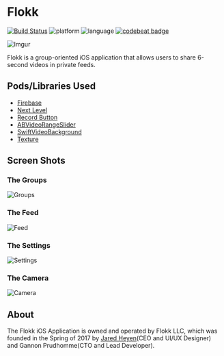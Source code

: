 # Flokk
[![Build Status](https://travis-ci.org/gannonprudhomme/Flokk.svg?branch=master)](https://travis-ci.org/gannonprudhomme/Flokk)
![platform](https://img.shields.io/badge/platform-iOS-lightgrey.svg)
![language](https://img.shields.io/badge/language-Swift-yellow.svg)
[![codebeat badge](https://codebeat.co/badges/da23df84-fdd9-4b86-aaaf-4d20b5a0db6e)](https://codebeat.co/projects/github-com-gannonprudhomme-flokk-master)

![Imgur](https://i.imgur.com/vVAbqcF.jpg)

Flokk is a group-oriented iOS application that allows users to share 6-second videos in private feeds.

## Pods/Libraries Used
- [Firebase](https://firebase.google.com/)
- [Next Level](https://github.com/NextLevel/NextLevel)
- [Record Button](https://github.com/samuelbeek/RecordButton)
- [ABVideoRangeSlider](https://github.com/AppsBoulevard/ABVideoRangeSlider)
- [SwiftVideoBackground](https://github.com/dingwilson/SwiftVideoBackground)
- [Texture](https://github.com/texturegroup/texture)

## Screen Shots
### The Groups
![Groups](https://i.imgur.com/37otXZa.png)

### The Feed
![Feed](https://i.imgur.com/o2o7i8k.png)

### The Settings
![Settings](https://i.imgur.com/rtLiJAx.png)

### The Camera
![Camera](https://i.imgur.com/Vjm5Cgw.png)

## About
The Flokk iOS Application is owned and operated by Flokk LLC, which was founded in the Spring of 2017 by [Jared Heyen](https://github.com/heyenhigher)(CEO and UI/UX Designer) and Gannon Prudhomme(CTO and Lead Developer).
